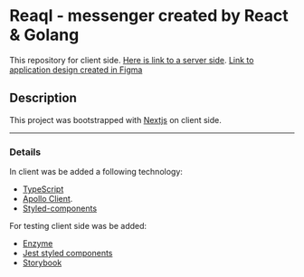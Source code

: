 # Reaql - messenger created by React & Golang

This repository for client side. [Here is link to a server side](https://github.com/dan-exxx1st/reaql-backend).
[Link to application design created in Figma](https://www.figma.com/file/Ljfclt0U7cAfXRd6m87OB0/Web-chat)

## Description

This project was bootstrapped with [Nextjs](https://github.com/vercel/next.js) on client side.

---

### Details

In client was be added a following technology:

-   [TypeScript](https://www.typescriptlang.org/)
-   [Apollo Client](https://www.apollographql.com/docs/react/).
-   [Styled-components](https://styled-components.com/)

For testing client side was be added:

-   [Enzyme](https://enzymejs.github.io/enzyme/)
-   [Jest styled components](https://github.com/styled-components/jest-styled-components)
-   [Storybook](https://storybook.js.org/)
